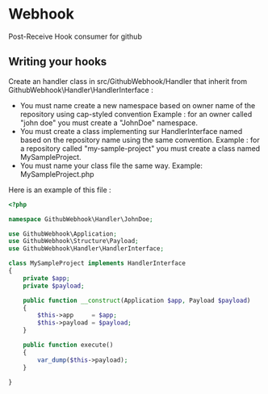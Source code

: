 # Webhook

Post-Receive Hook consumer for github

## Writing your hooks

Create an handler class in src/GithubWebhook/Handler that inherit from GithubWebhook\Handler\HandlerInterface :

- You must name create a new namespace based on owner name of the repository using cap-styled convention
  Example : for an owner called "john doe" you must create a "JohnDoe" namespace.
- You must create a class implementing sur HandlerInterface named based on the repository name using the same
  convention.
  Example : for a repository called "my-sample-project" you must create a class named MySampleProject.
- You must name your class file the same way.
  Example: MySampleProject.php

Here is an example of this file :

```php
<?php

namespace GithubWebhook\Handler\JohnDoe;

use GithubWebhook\Application;
use GithubWebhook\Structure\Payload;
use GithubWebhook\Handler\HandlerInterface;

class MySampleProject implements HandlerInterface
{
    private $app;
    private $payload;

    public function __construct(Application $app, Payload $payload)
    {
        $this->app     = $app;
        $this->payload = $payload;
    }

    public function execute()
    {
        var_dump($this->payload);
    }

}

```
